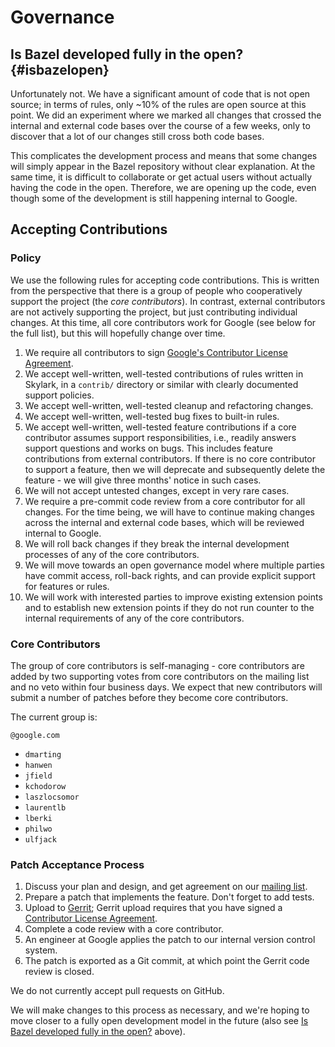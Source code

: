 # Governance

## Is Bazel developed fully in the open? {#isbazelopen}
Unfortunately not. We have a significant amount of code that is not open source; in terms of rules,
only ~10% of the rules are open source at this point. We did an experiment where we marked all
changes that crossed the internal and external code bases over the course of a few weeks, only to
discover that a lot of our changes still cross both code bases.

This complicates the development process and means that some changes will simply appear in the Bazel
repository without clear explanation. At the same time, it is difficult to collaborate or get actual
users without actually having the code in the open. Therefore, we are opening up the code, even
though some of the development is still happening internal to Google.

## Accepting Contributions

### Policy
We use the following rules for accepting code contributions. This is written from the perspective
that there is a group of people who cooperatively support the project (the *core contributors*). In
contrast, external contributors are not actively supporting the project, but just contributing
individual changes. At this time, all core contributors work for Google (see below for the full
list), but this will hopefully change over time.

1. We require all contributors to sign [Google's Contributor License
   Agreement](https://cla.developers.google.com/).
2. We accept well-written, well-tested contributions of rules written in Skylark, in a `contrib/`
   directory or similar with clearly documented support policies.
3. We accept well-written, well-tested cleanup and refactoring changes.
4. We accept well-written, well-tested bug fixes to built-in rules.
5. We accept well-written, well-tested feature contributions if a core contributor assumes support
   responsibilities, i.e., readily answers support questions and works on bugs. This includes
   feature contributions from external contributors. If there is no core contributor to support a
   feature, then we will deprecate and subsequently delete the feature - we will give three months'
   notice in such cases.
6. We will not accept untested changes, except in very rare cases.
7. We require a pre-commit code review from a core contributor for all changes. For the time being,
   we will have to continue making changes across the internal and external code bases, which will be
   reviewed internal to Google.
8. We will roll back changes if they break the internal development processes of any of the core
   contributors.
9. We will move towards an open governance model where multiple parties have commit access,
   roll-back rights, and can provide explicit support for features or rules.
10. We will work with interested parties to improve existing extension points and to establish new
    extension points if they do not run counter to the internal requirements of any of the core
    contributors.

### Core Contributors
The group of core contributors is self-managing - core contributors are added by two supporting
votes from core contributors on the mailing list and no veto within four business days. We expect
that new contributors will submit a number of patches before they become core contributors.

The current group is:

`@google.com`

 - `dmarting`
 - `hanwen`
 - `jfield`
 - `kchodorow`
 - `laszlocsomor`
 - `laurentlb`
 - `lberki`
 - `philwo`
 - `ulfjack`

### Patch Acceptance Process

1. Discuss your plan and design, and get agreement on our [mailing
   list](https://groups.google.com/forum/#!forum/bazel-discuss).
2. Prepare a patch that implements the feature. Don't forget to add tests.
3. Upload to [Gerrit](https://www.to-be-determined.com); Gerrit upload requires that you have signed
   a [Contributor License Agreement](https://cla.developers.google.com/).
4. Complete a code review with a core contributor.
5. An engineer at Google applies the patch to our internal version control system.
6. The patch is exported as a Git commit, at which point the Gerrit code review is closed.

We do not currently accept pull requests on GitHub.

We will make changes to this process as necessary, and we're hoping to move closer to a fully open
development model in the future (also see [Is Bazel developed fully in the open?](#isbazelopen)
above).

